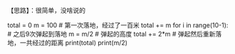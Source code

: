 【思路】：很简单，没啥说的

total = 0
m = 100 # 第一次落地，经过了一百米
total += m
for i in range(10-1): # 之后9次弹起到落地
m = m/2 # 弹起的高度
total += 2*m # 弹起然后重新落地，一共经过的距离
print(total)
print(m/2)
